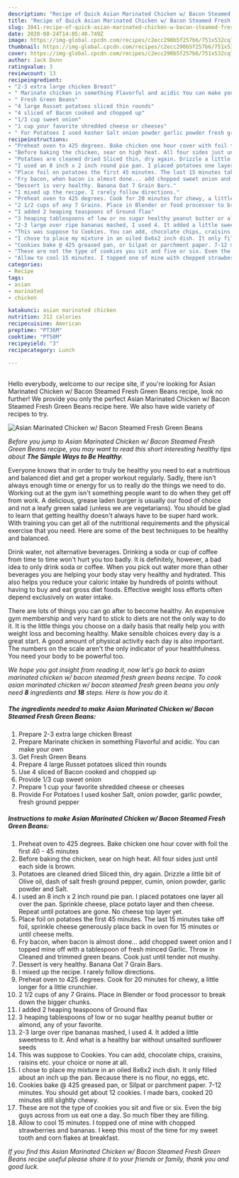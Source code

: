 ```yaml
---
description: "Recipe of Quick Asian Marinated Chicken w/ Bacon Steamed Fresh Green Beans"
title: "Recipe of Quick Asian Marinated Chicken w/ Bacon Steamed Fresh Green Beans"
slug: 3041-recipe-of-quick-asian-marinated-chicken-w-bacon-steamed-fresh-green-beans
date: 2020-08-24T14:05:40.749Z
image: https://img-global.cpcdn.com/recipes/c2ecc290b5f257b6/751x532cq70/asian-marinated-chicken-w-bacon-steamed-fresh-green-beans-recipe-main-photo.jpg
thumbnail: https://img-global.cpcdn.com/recipes/c2ecc290b5f257b6/751x532cq70/asian-marinated-chicken-w-bacon-steamed-fresh-green-beans-recipe-main-photo.jpg
cover: https://img-global.cpcdn.com/recipes/c2ecc290b5f257b6/751x532cq70/asian-marinated-chicken-w-bacon-steamed-fresh-green-beans-recipe-main-photo.jpg
author: Jack Dunn
ratingvalue: 3
reviewcount: 13
recipeingredient:
- "2-3 extra large chicken Breast"
- " Marinate chicken in something Flavorful and acidic You can make your own"
- " Fresh Green Beans"
- "4 large Russet potatoes sliced thin rounds"
- "4 sliced of Bacon cooked and chopped up"
- "1/3 cup sweet onion"
- "1 cup your favorite shredded cheese or cheeses"
- " For Potatoes I used kosher Salt onion powder garlic powder fresh ground pepper"
recipeinstructions:
- "Preheat oven to 425 degrees. Bake chicken one hour cover with foil the first 40 - 45 minutes"
- "Before baking the chicken, sear on high heat. All four sides just until each side is brown."
- "Potatoes are cleaned dried Sliced thin, dry again. Drizzle a little bit of Olive oil, dash of salt fresh ground pepper, cumin, onion powder, garlic powder and Salt."
- "I used an 8 inch x 2 inch round pie pan. I placed potatoes one layer all over the pan. Sprinkle cheese, place potato layer and then cheese. Repeat until potatoes are gone. No cheese top layer yet."
- "Place foil on potatoes the first 45 minutes. The last 15 minutes take off foil, sprinkle cheese generously place back in oven for 15 minutes or until cheese melts."
- "Fry bacon, when bacon is almost done... add chopped sweet onion and I topped mine off with a tablespoon of fresh minced Garlic. Throw in Cleaned and trimmed green beans. Cook just until tender not mushy."
- "Dessert is very healthy. Banana Oat 7 Grain Bars."
- "I mixed up the recipe. I rarely follow directions."
- "Preheat oven to 425 degrees. Cook for 20 minutes for chewy, a little longer for a little crunchier."
- "2 1/2 cups of any 7 Grains. Place in Blender or food processor to break down the bigger chunks."
- "I added 2 heaping teaspoons of Ground flax"
- "3 heaping tablespoons of low or no sugar healthy peanut butter or almond, any of your favorite."
- "2-3 large over ripe bananas mashed, I used 4. It added a little sweetness to it. And what is a healthy bar without unsalted sunflower seeds"
- "This was suppose to Cookies. You can add, chocolate chips, craisins, raisins etc. your choice or none at all."
- "I chose to place my mixture in an oiled 8x6x2 inch dish. It only filled about an inch up the pan. Because there is no flour, no eggs, etc."
- "Cookies bake @ 425 greased pan, or Silpat or parchment paper. 7-12 minutes. You should get about 12 cookies. I made bars, cooked 20 minutes still slightly chewy."
- "These are not the type of cookies you sit and five or six. Even the big guys across from us eat one a day. So much fiber they are filling."
- "Allow to cool 15 minutes. I topped one of mine with chopped strawberries and bananas. I keep this most of the time for my sweet tooth and corn flakes at breakfast."
categories:
- Recipe
tags:
- asian
- marinated
- chicken

katakunci: asian marinated chicken 
nutrition: 212 calories
recipecuisine: American
preptime: "PT36M"
cooktime: "PT50M"
recipeyield: "3"
recipecategory: Lunch

---
```

<br>
Hello everybody, welcome to our recipe site, if you're looking for Asian Marinated Chicken w/ Bacon Steamed Fresh Green Beans recipe, look no further! We provide you only the perfect Asian Marinated Chicken w/ Bacon Steamed Fresh Green Beans recipe here. We also have wide variety of recipes to try.
<br>


![Asian Marinated Chicken w/ Bacon Steamed Fresh Green Beans](https://img-global.cpcdn.com/recipes/c2ecc290b5f257b6/751x532cq70/asian-marinated-chicken-w-bacon-steamed-fresh-green-beans-recipe-main-photo.jpg)

<i>Before you jump to Asian Marinated Chicken w/ Bacon Steamed Fresh Green Beans recipe, you may want to read this short interesting healthy tips about <strong>The Simple Ways to Be Healthy</strong>.</i>

Everyone knows that in order to truly be healthy you need to eat a nutritious and balanced diet and get a proper workout regularly. Sadly, there isn't always enough time or energy for us to really do the things we need to do. Working out at the gym isn't something people want to do when they get off from work. A delicious, grease laden burger is usually our food of choice and not a leafy green salad (unless we are vegetarians). You should be glad to learn that getting healthy doesn't always have to be super hard work. With training you can get all of the nutritional requirements and the physical exercise that you need. Here are some of the best techniques to be healthy and balanced.

Drink water, not alternative beverages. Drinking a soda or cup of coffee from time to time won't hurt you too badly. It is definitely, however, a bad idea to only drink soda or coffee. When you pick out water more than other beverages you are helping your body stay very healthy and hydrated. This also helps you reduce your caloric intake by hundreds of points without having to buy and eat gross diet foods. Effective weight loss efforts often depend exclusively on water intake.

There are lots of things you can go after to become healthy. An expensive gym membership and very hard to stick to diets are not the only way to do it. It is the little things you choose on a daily basis that really help you with weight loss and becoming healthy. Make sensible choices every day is a great start. A good amount of physical activity each day is also important. The numbers on the scale aren't the only indicator of your healthfulness. You need your body to be powerful too. 


<i>We hope you got insight from reading it, now let's go back to asian marinated chicken w/ bacon steamed fresh green beans recipe. To cook asian marinated chicken w/ bacon steamed fresh green beans you only need <strong>8</strong> ingredients and <strong>18</strong> steps. Here is how you do it.
</i>

##### The ingredients needed to make Asian Marinated Chicken w/ Bacon Steamed Fresh Green Beans:

1. Prepare 2-3 extra large chicken Breast
1. Prepare  Marinate chicken in something Flavorful and acidic. You can make your own
1. Get  Fresh Green Beans
1. Prepare 4 large Russet potatoes sliced thin rounds
1. Use 4 sliced of Bacon cooked and chopped up
1. Provide 1/3 cup sweet onion
1. Prepare 1 cup your favorite shredded cheese or cheeses
1. Provide  For Potatoes I used kosher Salt, onion powder, garlic powder, fresh ground pepper


##### Instructions to make Asian Marinated Chicken w/ Bacon Steamed Fresh Green Beans:

1. Preheat oven to 425 degrees. Bake chicken one hour cover with foil the first 40 - 45 minutes
1. Before baking the chicken, sear on high heat. All four sides just until each side is brown.
1. Potatoes are cleaned dried Sliced thin, dry again. Drizzle a little bit of Olive oil, dash of salt fresh ground pepper, cumin, onion powder, garlic powder and Salt.
1. I used an 8 inch x 2 inch round pie pan. I placed potatoes one layer all over the pan. Sprinkle cheese, place potato layer and then cheese. Repeat until potatoes are gone. No cheese top layer yet.
1. Place foil on potatoes the first 45 minutes. The last 15 minutes take off foil, sprinkle cheese generously place back in oven for 15 minutes or until cheese melts.
1. Fry bacon, when bacon is almost done... add chopped sweet onion and I topped mine off with a tablespoon of fresh minced Garlic. Throw in Cleaned and trimmed green beans. Cook just until tender not mushy.
1. Dessert is very healthy. Banana Oat 7 Grain Bars.
1. I mixed up the recipe. I rarely follow directions.
1. Preheat oven to 425 degrees. Cook for 20 minutes for chewy, a little longer for a little crunchier.
1. 2 1/2 cups of any 7 Grains. Place in Blender or food processor to break down the bigger chunks.
1. I added 2 heaping teaspoons of Ground flax
1. 3 heaping tablespoons of low or no sugar healthy peanut butter or almond, any of your favorite.
1. 2-3 large over ripe bananas mashed, I used 4. It added a little sweetness to it. And what is a healthy bar without unsalted sunflower seeds
1. This was suppose to Cookies. You can add, chocolate chips, craisins, raisins etc. your choice or none at all.
1. I chose to place my mixture in an oiled 8x6x2 inch dish. It only filled about an inch up the pan. Because there is no flour, no eggs, etc.
1. Cookies bake @ 425 greased pan, or Silpat or parchment paper. 7-12 minutes. You should get about 12 cookies. I made bars, cooked 20 minutes still slightly chewy.
1. These are not the type of cookies you sit and five or six. Even the big guys across from us eat one a day. So much fiber they are filling.
1. Allow to cool 15 minutes. I topped one of mine with chopped strawberries and bananas. I keep this most of the time for my sweet tooth and corn flakes at breakfast.


<i>If you find this Asian Marinated Chicken w/ Bacon Steamed Fresh Green Beans recipe useful please share it to your friends or family, thank you and good luck.</i>
